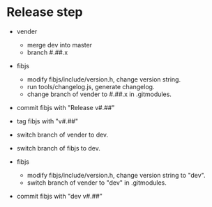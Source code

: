 # Release step

* vender
  - merge dev into master
  - branch #.##.x

* fibjs
  - modify fibjs/include/version.h, change version string.
  - run tools/changelog.js, generate changelog.
  - change branch of vender to #.##.x in .gitmodules.

* commit fibjs with "Release v#.##"
* tag fibjs with "v#.##"

* switch branch of vender to dev.
* switch branch of fibjs to dev.
* fibjs
  - modify fibjs/include/version.h, change version string to "dev".
  - switch branch of vender to "dev" in .gitmodules.
* commit fibjs with "dev v#.##"
